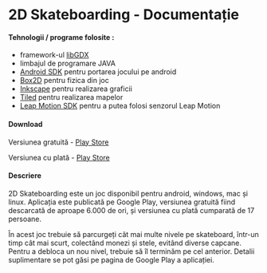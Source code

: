 # 2D Skateboarding - Documentație

#### Tehnologii / programe folosite :

 * framework-ul [libGDX](https://libgdx.badlogicgames.com/)
 * limbajul de programare JAVA
 * [Android SDK](https://developer.android.com/sdk/index.html)  pentru portarea jocului pe android
 * [Box2D](http://box2d.org/) pentru fizica din joc  
 * [Inkscape](https://inkscape.org/en/) pentru realizarea graficii
 * [Tiled](http://www.mapeditor.org/) pentru realizarea mapelor  
 * [Leap Motion SDK](https://www.leapmotion.com/) pentru a putea folosi senzorul Leap Motion
 
 #### Download
 
 Versiunea gratuită - [Play Store](https://play.google.com/store/apps/details?id=com.fainosag.marioskatefree) 
 
 Versiunea cu plată - [Play Store](https://play.google.com/store/apps/details?id=com.fainosag.marioskatefree) 
 
 #### Descriere
 
 2D Skateboarding este un joc disponibil pentru android, windows, mac și linux.
 Aplicația este publicată pe Google Play, versiunea gratuită fiind descarcată de aproape 6.000 de ori, și versiunea cu plată cumparată de 17 persoane.
 
 În acest joc trebuie să parcurgeți cât mai multe nivele pe skateboard, într-un timp cât mai scurt, colectând monezi și stele, evitând diverse capcane.
 Pentru a debloca un nou nivel, trebuie să îl terminăm pe cel anterior.
 Detalii suplimentare se pot găsi pe pagina de Google Play  a aplicației.
 
 
